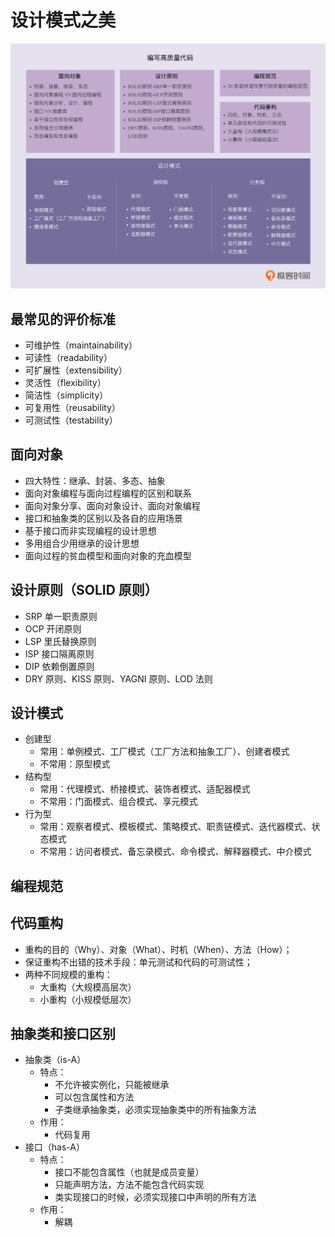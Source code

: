# 设计模式之美

<div align='center'>

![编写高质量代码](images/00.png)

</div>

## 最常见的评价标准

- 可维护性（maintainability）
- 可读性（readability）
- 可扩展性（extensibility）
- 灵活性（flexibility）
- 简洁性（simplicity）
- 可复用性（reusability）
- 可测试性（testability）

## 面向对象

- 四大特性：继承、封装、多态、抽象
- 面向对象编程与面向过程编程的区别和联系
- 面向对象分享、面向对象设计、面向对象编程
- 接口和抽象类的区别以及各自的应用场景
- 基于接口而非实现编程的设计思想
- 多用组合少用继承的设计思想
- 面向过程的贫血模型和面向对象的充血模型

## 设计原则（SOLID 原则）

- SRP 单一职责原则
- OCP 开闭原则
- LSP 里氏替换原则
- ISP 接口隔离原则
- DIP 依赖倒置原则
- DRY 原则、KISS 原则、YAGNI 原则、LOD 法则

## 设计模式

- 创建型
  - 常用：单例模式、工厂模式（工厂方法和抽象工厂）、创建者模式
  - 不常用：原型模式
- 结构型
  - 常用：代理模式、桥接模式、装饰者模式、适配器模式
  - 不常用：门面模式、组合模式、享元模式
- 行为型
  - 常用：观察者模式、模板模式、策略模式、职责链模式、迭代器模式、状态模式
  - 不常用：访问者模式、备忘录模式、命令模式、解释器模式、中介模式

## 编程规范

## 代码重构

- 重构的目的（Why）、对象（What）、时机（When）、方法（How）；
- 保证重构不出错的技术手段：单元测试和代码的可测试性；
- 两种不同规模的重构：
  - 大重构（大规模高层次）
  - 小重构（小规模低层次）

## 抽象类和接口区别

- 抽象类（is-A）
  - 特点：
    - 不允许被实例化，只能被继承
    - 可以包含属性和方法
    - 子类继承抽象类，必须实现抽象类中的所有抽象方法
  - 作用：
    - 代码复用
- 接口（has-A）
  - 特点：
    - 接口不能包含属性（也就是成员变量）
    - 只能声明方法，方法不能包含代码实现
    - 类实现接口的时候，必须实现接口中声明的所有方法
  - 作用：
    - 解耦
